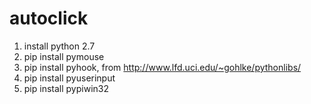 # autoclick

1. install python 2.7
2. pip install pymouse
3. pip install pyhook, from http://www.lfd.uci.edu/~gohlke/pythonlibs/
4. pip install pyuserinput
5. pip install pypiwin32
